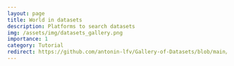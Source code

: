 ```yaml
---
layout: page
title: World in datasets
description: Platforms to search datasets
img: /assets/img/datasets_gallery.png
importance: 1
category: Tutorial
redirect: https://github.com/antonin-lfv/Gallery-of-Datasets/blob/main/README.md
---
```

